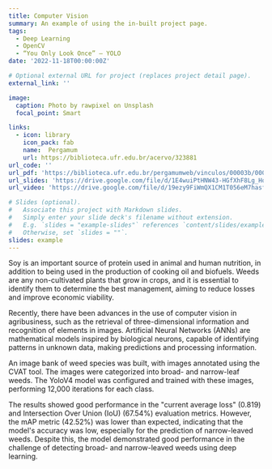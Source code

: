 ```yaml
---
title: Computer Vision
summary: An example of using the in-built project page.
tags:
  - Deep Learning
  - OpenCV
  - “You Only Look Once” – YOLO
date: '2022-11-18T00:00:00Z'

# Optional external URL for project (replaces project detail page).
external_link: ''

image:
  caption: Photo by rawpixel on Unsplash
  focal_point: Smart

links:
  - icon: library
    icon_pack: fab
    name:  Pergamum
    url: https://biblioteca.ufr.edu.br/acervo/323881
url_code: ''
url_pdf: 'https://biblioteca.ufr.edu.br/pergamumweb/vinculos/00003b/00003bf4.pdf'
url_slides: 'https://drive.google.com/file/d/1E4wuiPtHNW43-HGfXhF8Lg_HqgvEu-Qj/view?usp=sharing'
url_video: 'https://drive.google.com/file/d/19ezy9FiWmQX1CM1T056eM7hasfjQM3ii/view?usp=sharing'

# Slides (optional).
#   Associate this project with Markdown slides.
#   Simply enter your slide deck's filename without extension.
#   E.g. `slides = "example-slides"` references `content/slides/example-slides.md`.
#   Otherwise, set `slides = ""`.
slides: example
---
```


Soy is an important source of protein used in animal and human nutrition, in addition to being used in the production of cooking oil and biofuels. Weeds are any non-cultivated plants that grow in crops, and it is essential to identify them to determine the best management, aiming to reduce losses and improve economic viability.

Recently, there have been advances in the use of computer vision in agribusiness, such as the retrieval of three-dimensional information and recognition of elements in images. Artificial Neural Networks (ANNs) are mathematical models inspired by biological neurons, capable of identifying patterns in unknown data, making predictions and processing information.

An image bank of weed species was built, with images annotated using the CVAT tool. The images were categorized into broad- and narrow-leaf weeds. The YoloV4 model was configured and trained with these images, performing 12,000 iterations for each class.

The results showed good performance in the "current average loss" (0.819) and Intersection Over Union (IoU) (67.54%) evaluation metrics. However, the mAP metric (42.52%) was lower than expected, indicating that the model's accuracy was low, especially for the prediction of narrow-leaved weeds. Despite this, the model demonstrated good performance in the challenge of detecting broad- and narrow-leaved weeds using deep learning.
